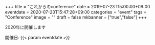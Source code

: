 +++
title =  "これからのconference"
date = 2019-07-23T15:00:00+09:00
eventdate = 2020-07-23T15:47:28+09:00
categories = "event"
tags = "Conference"
image = ""
draft = false
mkbanner = ["true","false"]
+++

2020年に開催します

開催日: {{< param eventdate >}}
